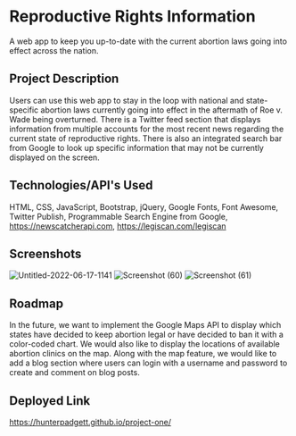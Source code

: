 # Reproductive Rights Information

A web app to keep you up-to-date with the current abortion laws going into effect across the nation.

## Project Description 

Users can use this web app to stay in the loop with national and state-specific abortion laws currently going into effect in the aftermath of Roe v. Wade being overturned. There is a Twitter feed section that displays information from multiple accounts for the most recent news regarding the current state of reproductive rights. There is also an integrated search bar from Google to look up specific information that may not be currently displayed on the screen. 

## Technologies/API's Used

HTML, CSS, JavaScript, Bootstrap, jQuery, Google Fonts, Font Awesome, Twitter Publish, Programmable Search Engine from Google, https://newscatcherapi.com, https://legiscan.com/legiscan

## Screenshots

![Untitled-2022-06-17-1141](https://user-images.githubusercontent.com/106113692/177868076-2528ee8d-c749-4c37-8835-58bac9a3c1a5.png)
![Screenshot (60)](https://user-images.githubusercontent.com/106113692/177875894-178f4d7a-3b73-4338-b9b2-d59634c7f556.png)
![Screenshot (61)](https://user-images.githubusercontent.com/106113692/177875887-a6c65b5c-afa5-4bbb-9e5c-34ca64455580.png)

## Roadmap

In the future, we want to implement the Google Maps API to display which states have decided to keep abortion legal or have decided to ban it with a color-coded chart. We would also like to display the locations of available abortion clinics on the map. Along with the map feature, we would like to add a blog section where users can login with a username and password to create and comment on blog posts.

## Deployed Link

https://hunterpadgett.github.io/project-one/